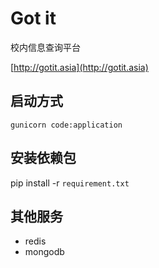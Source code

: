 Got it
=========
校内信息查询平台

[http://gotit.asia](http://gotit.asia)

## 启动方式

    gunicorn code:application

## 安装依赖包

  pip install -r `requirement.txt`


## 其他服务

  + redis
  + mongodb
